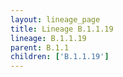 ```yaml
---
layout: lineage_page
title: Lineage B.1.1.19
lineage: B.1.1.19
parent: B.1.1
children: ['B.1.1.19']
---
```

